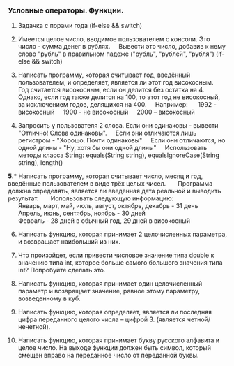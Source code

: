 ### Условные операторы. Функции.

1. Задачка с порами года (if-else && switch)

2. Имеется целое число, вводимое пользователем с консоли. Это число - сумма денег в рублях.
    Вывести это число, добавив к нему слово "рубль" в правильном падеже ("рубль", "рублей", "рубля")  (if-else && switch)

3. Написать программу, которая считывает год, введённый пользователем, и определяет, является ли этот год високосным.
    Год считается високосным, если он делится без остатка на 4.
    Однако, если год также делится на 100, то этот год не високосный, за исключением годов, делящихся на 400.
    Например: 
    1992 - високосный
    1900 - не високосный
    2000 – високосный

4. Запросить у пользователя 2 слова. Если они одинаковы - вывести "Отлично! Слова одинаковы".
    Если они отличаются лишь регистром - "Хорошо. Почти одинаковы"
    Если они отличаются, но одной длины - "Ну, хотя бы они одной длины"
    Использовать методы класса String: equals(String string), equalsIgnoreCase(String string), length()

**5.*** Написать программу, которая считывает число, месяц и год, введённые пользователем в виде трёх целых чисел.
      Программа должна определять, является ли введённая дата реальной и выводить результат.
      Использовать следующую информацию:\
      Январь, март, май, июль, август, октябрь, декабрь - 31 день\
      Апрель, июнь, сентябрь, ноябрь - 30 дней\
      Февраль - 28 дней в обычный год, 29 дней в високосный

6. Написать функцию, которая принимает 2 целочисленных параметра, и возвращает наибольший из них.

7. Что произойдет, если привести числовое значение типа double к значению
   типа int, которое больше самого большого значения типа int? Попробуйте
   сделать это.

7. Написать функцию, которая принимает один целочисленный параметр и возвращает значение, равное этому параметру, возведенному в куб.

8. Написать функцию, которая определяет, является ли последняя цифра переданного целого  числа – цифрой 3. (является четной/нечетной).

9. Написать функцию, которая принимает букву русского алфавита и целое число. На выходе функции должен быть символ, 
    который смещен вправо на переданное число от переданной буквы.
    


